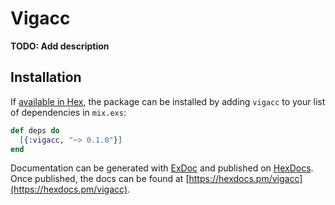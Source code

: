 # Vigacc

**TODO: Add description**

## Installation

If [available in Hex](https://hex.pm/docs/publish), the package can be installed
by adding `vigacc` to your list of dependencies in `mix.exs`:

```elixir
def deps do
  [{:vigacc, "~> 0.1.0"}]
end
```

Documentation can be generated with [ExDoc](https://github.com/elixir-lang/ex_doc)
and published on [HexDocs](https://hexdocs.pm). Once published, the docs can
be found at [https://hexdocs.pm/vigacc](https://hexdocs.pm/vigacc).

